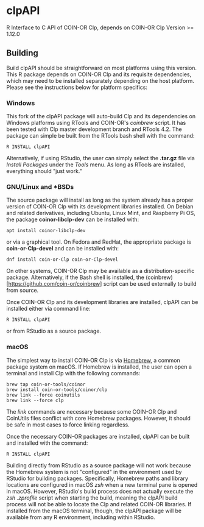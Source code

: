 clpAPI
======

R Interface to C API of COIN-OR Clp, depends on COIN-OR Clp Version >= 1.12.0

## Building


Build clpAPI should be straightforward on most platforms using this version.
This R package depends on COIN-OR Clp and its requisite dependencies, which
may need to be installed separately depending on the host platform. Please 
see the instructions below for platform specifics:

### Windows

This fork of the clpAPI package will auto-build Clp and its dependencies on
Windows platforms using RTools and COIN-OR's *coinbrew* script.  It has been
tested with Clp master development branch and RTools 4.2.  The package can
simple be built from the RTools bash shell with the command:

```
R INSTALL clpAPI
```

Alternatively, if using RStudio, the user can simply select the **.tar.gz** 
file via *Install Packages* under the *Tools* menu.  As long as RTools are
installed, everything should "just work."

### GNU/Linux and *BSDs

The source package will install as long as the system already has a proper
version of COIN-OR Clp with its development libraries installed.  On Debian
and related derivatives, including Ubuntu, Linux Mint, and Raspberry Pi OS,
the package **coinor-libclp-dev** can be installed with:

```
apt install coinor-libclp-dev
```

or via a graphical tool.  On Fedora and RedHat, the appropriate package is
**coin-or-Clp-devel** and can be installed with:

```
dnf install coin-or-Clp coin-or-Clp-devel
```

On other systems, COIN-OR Clp may be available as a distribution-specific
package.  Alternatively, if the Bash shell is installed, the 
(coinbrew)[https://github.com/coin-or/coinbrew] script can be used externally
to build from source.

Once COIN-OR Clp and its development libraries are installed, clpAPI can be
installed either via command line:

```
R INSTALL clpAPI
```

or from RStudio as a source package.

### macOS

The simplest way to install COIN-OR Clp is via [Homebrew](https://brew.sh/), 
a common package system on macOS.  If Homebrew is installed, the user can 
open a terminal and install Clp with the following commands:

```
brew tap coin-or-tools/coinor
brew install coin-or-tools/coinor/clp
brew link --force coinutils
brew link --force clp
```

The *link* commands are necessary because some COIN-OR Clp and CoinUtils files
conflict with core Homebrew packages.  However, it should be safe in most cases
to force linking regardless.

Once the necessary COIN-OR packages are installed, clpAPI can be built and
installed with the command:

```
R INSTALL clpAPI
```

Building directly from RStudio as a source package will not work because the
Homebrew system is not "configured" in the environment used by RStudio for
building packages.  Specifically, Homebrew paths and library locations are
configured in macOS *zsh* when a new terminal pane is opened in macOS.
However, RStudio's build process does not actually execute the *zsh .zprofile*
script when starting the build, meaning the clpAPI build process will not be
able to locate the Clp and related COIN-OR libraries.  If installed from the
macOS terminal, though, the clpAPI package will be available from any R
environment, including within RStudio.





